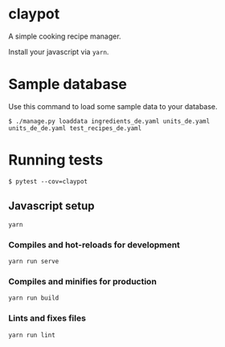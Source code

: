 # claypot

A simple cooking recipe manager.


Install your javascript via `yarn`.


# Sample database

Use this command to load some sample data to your database.

```shell
$ ./manage.py loaddata ingredients_de.yaml units_de.yaml units_de_de.yaml test_recipes_de.yaml
```

# Running tests

````shell
$ pytest --cov=claypot
````

## Javascript setup

````
yarn
````

### Compiles and hot-reloads for development
```
yarn run serve
```


### Compiles and minifies for production
```
yarn run build
```

### Lints and fixes files
```
yarn run lint
```
